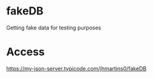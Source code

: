 # fakeDB
Getting fake data for testing purposes

# Access
https://my-json-server.typicode.com/jhmartins0/fakeDB
